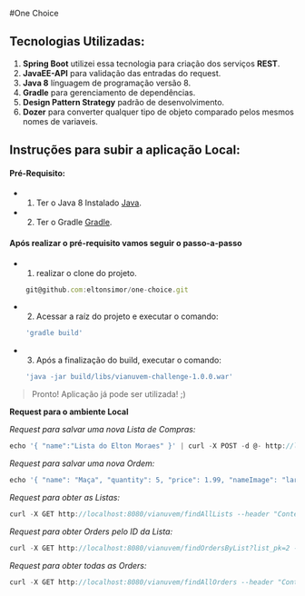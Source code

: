 #One Choice

## Tecnologias Utilizadas:
1.  **Spring Boot** utilizei essa tecnologia para criação dos serviços **REST**.
2.  **JavaEE-API** para validação das entradas do request.
3.  **Java 8** línguagem de programação versão 8.
4.  **Gradle** para gerenciamento de dependências.
5.  **Design Pattern Strategy** padrão de desenvolvimento.
6. **Dozer** para converter qualquer tipo de objeto comparado pelos mesmos nomes de variaveis.


## Instruções para subir a aplicação Local:

#### Pré-Requisito:

* 1) Ter o Java 8 Instalado [Java](http://www.oracle.com/technetwork/java/javase/downloads/jdk8-downloads-2133151.html).
* 2) Ter o Gradle [Gradle](https://services.gradle.org/distributions/gradle-2.14.1-all.zip).



#### Após realizar o pré-requisito vamos seguir o passo-a-passo

* 1) realizar o clone do projeto.
```javascript
    git@github.com:eltonsimor/one-choice.git
```

* 2) Acessar a raíz do projeto e executar o comando:
```javascript
    'gradle build'
```

* 3) Após a finalização do build, executar o comando:
```javascript
    'java -jar build/libs/vianuvem-challenge-1.0.0.war'
```

>Pronto! Aplicação já pode ser utilizada! ;)

**Request para o ambiente Local**

_Request para salvar uma nova Lista de Compras:_
```javascript
echo '{ "name":"Lista do Elton Moraes" }' | curl -X POST -d @- http://localhost:8080/vianuvem/saveList --header "Content-Type:application/json"
```

_Request para salvar uma nova Ordem:_
```javascript
echo '{ "name": "Maça", "quantity": 5, "price": 1.99, "nameImage": "laranja.jpg", "marked": "S","lists": {"pk": 2 } }' | curl -X POST -d @- http://localhost:8080/vianuvem/saveOrder --header "Content-Type:application/json"
```

_Request para obter as Listas:_
```javascript
curl -X GET http://localhost:8080/vianuvem/findAllLists --header "Content-Type:application/json"
```

_Request para obter Orders pelo ID da Lista:_
```javascript
curl -X GET http://localhost:8080/vianuvem/findOrdersByList?list_pk=2 --header "Content-Type:application/json"
```

_Request para obter todas as Orders:_
```javascript
curl -X GET http://localhost:8080/vianuvem/findAllOrders --header "Content-Type:application/json"
```
